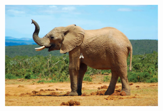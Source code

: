 ![Generated Image](https://github.com/Bacem2005-comrade/Lab_8/blob/cd297460a9dbe4284889dc7b532ccfeb7be22bee/elephant_with_fly.png)
